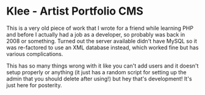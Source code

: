 # Klee - Artist Portfolio CMS

This is a very old piece of work that I wrote for a friend while learning 
PHP and before I actually had a job as a developer, so probably was back in 
2008 or something. Turned out the server available didn't have MySQL so it 
was re-factored to use an XML database instead, which worked fine but has various
complications.

This has so many things wrong with it like you can't add users and it
doesn't setup properly or anything (it just has a random script for setting
up the admin that you should delete after using!) but hey that's 
development! It's just here for posterity.
